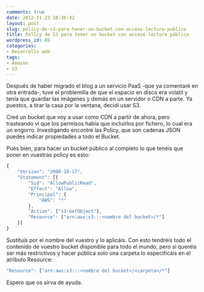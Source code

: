 ```yaml
---
comments: true
date: 2012-11-23 10:36:42
layout: post
slug: policy-de-s3-para-tener-un-bucket-con-acceso-lectura-publico
title: Policy de S3 para tener un bucket con acceso lectura público
wordpress_id: 85
categories:
- Desarrollo web
tags:
- Amazon
- S3
---
```


Después de haber migrado el blog a un servicio PaaS -que ya comentaré en otra entrada-, tuve el problemilla de que el espacio en disco era volatil y tenía que guardar las imágenes y demás en un servidor o CDN a parte. Ya puestos, a tirar la casa por la ventana, decidí usar S3.

Creé un bucket que voy a usar como CDN a partir de ahora, pero trasteando vi que los permisos había que incluirlos por fichero, lo cual era un engorro. Investigando encontré las Policy, que son cadenas JSON puedes indicar propiedades a todo el Bucket.

Pues bien, para hacer un bucket público al completo lo que tenéis que poner en vuestras policy es esto:

``` javascript
{
    "Version": "2008-10-17",
    "Statement": [{
        "Sid": "AllowPublicRead",
        "Effect": "Allow",
        "Principal": {
            "AWS": "*"
        },
        "Action": ["s3:GetObject"],
        "Resource": ["arn:aws:s3:::<nombre del bucket>/*"]
    }]
}
```

Sustituís <nombre del bucket> por el nombre del vuestro y lo aplicáis. Con esto tendréis todo el contenido de vuestro bucket disponible para todo el mundo, pero si queréis ser más restrictivos y hacer pública solo una carpeta lo especificáis en el atributo Resource:


``` javascript
"Resource": ["arn:aws:s3:::<nombre del bucket>/<carpeta>/*"]
```

Espero que os sirva de ayuda.
